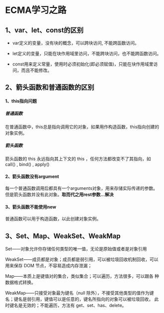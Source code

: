 # ECMA学习之路

## 1、var、let、const的区别

* var定义的变量，没有块的概念，可以跨块访问, 不能跨函数访问。

* let定义的变量，只能在块作用域里访问，不能跨块访问，也不能跨函数访问。

* const用来定义常量，使用时必须初始化(即必须赋值)，只能在块作用域里访问，而且不能修改。

## 2、箭头函数和普通函数的区别

#### 1、this指向问题

##### 普通函数

在普通函数中，this总是指向调用它的对象，如果用作构造函数，this指向创建的对象实例。

##### 箭头函数

箭头函数的 this 永远指向其上下文的 this ，任何方法都改变不了其指向，如 call() , bind() , apply()

#### 2、箭头函数没有argument

每一个普通函数调用后都具有一个arguments对象，用来存储实际传递的参数。但是箭头函数并没有此对象。**取而代之用rest参数…解决**

#### 3、箭头函数不能使用new

普通函数可以用于构造函数，以此创建对象实例。

## 3、Set、Map、WeakSet、WeakMap

Set——对象允许你存储任何类型的唯一值，无论是原始值或者是对象引用 

WeakSet——成员都是对象；成员都是弱引用，可以被垃圾回收机制回收，可以 用来保存 DOM 节点，不容易造成内存泄漏；

Map——本质上是键值对的集合，类似集合；可以遍历，方法很多，可以跟各 种数据格式转换。 

WeakMap——只接受对象最为键名（null 除外），不接受其他类型的值作为键 名；键名是弱引用，键值可以是任意的，键名所指向的对象可以被垃圾回收， 此时键名是无效的；不能遍历，方法有 get、set、has、delete。